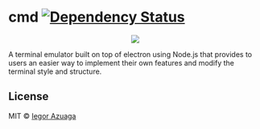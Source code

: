 # cmd [![Dependency Status](https://david-dm.org/iiegor/cmd.svg)](https://david-dm.org/iiegor/cmd)
<div align="center">
  <img src="http://i.imgur.com/XT2W252.png">
</div>

A terminal emulator built on top of electron using Node.js that provides to users an easier way to implement their own features and modify the terminal style and structure.

## License
MIT © [Iegor Azuaga](https://github.com/iiegor)
